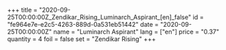 +++
title = "2020-09-25T00:00:00Z_Zendikar_Rising_Luminarch_Aspirant_[en]_false"
id = "fe964e7e-e2c5-4263-889d-0a531eb51442"
date = "2020-09-25T00:00:00Z"
name = "Luminarch Aspirant"
lang = ["en"]
price = "0.37"
quantity = 4
foil = false
set = "Zendikar Rising"
+++
